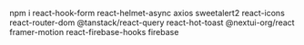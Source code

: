 npm i react-hook-form react-helmet-async  axios sweetalert2 react-icons react-router-dom @tanstack/react-query react-hot-toast @nextui-org/react framer-motion react-firebase-hooks firebase